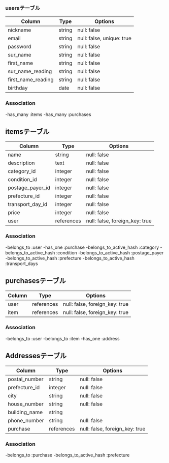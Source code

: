 ### usersテーブル

| Column             | Type   | Options                   |
| ------------------ | ------ | ------------------------- |
| nickname           | string | null: false               |
| email              | string | null: false, unique: true |
| password           | string | null: false               |
| sur_name           | string | null: false               |
| first_name         | string | null: false               |
| sur_name_reading   | string | null: false               |
| first_name_reading | string | null: false               |
| birthday           | date   | null: false               |

### Association
-has_many :items
-has_many :purchases



## itemsテーブル

| Column            | Type       | Options                        |
| ----------------- | ---------- | ------------------------------ |
| name              | string     | null: false                    |
| description       | text       | null: false                    |
| category_id       | integer    | null: false                    |
| condition_id      | integer    | null: false                    |
| postage_payer_id  | integer    | null: false                    |
| prefecture_id     | integer    | null: false                    |
| transport_day_id  | integer    | null: false                    |
| price             | integer    | null: false                    |
| user              | references | null: false, foreign_key: true |

### Association
-belongs_to :user
-has_one :purchase
-belongs_to_active_hash :category
-belongs_to_active_hash :condition
-belongs_to_active_hash :postage_payer
-belongs_to_active_hash :prefecture
-belongs_to_active_hash :transport_days



## purchasesテーブル

| Column | Type       | Options                        |
| ------ | ---------- | ------------------------------ |
| user   | references | null: false, foreign_key: true |
| item   | references | null: false, foreign_key: true |


### Association
-belongs_to :user
-belongs_to :item
-has_one :address



## Addressesテーブル

| Column        | Type       | Options                        |
| ------------- | ---------- | ------------------------------ |
| postal_number | string     | null: false                    |
| prefecture_id | integer    | null: false                    |
| city          | string     | null: false                    |
| house_number  | string     | null: false                    |
| building_name | string     |                                |
| phone_number  | string     | null: false                    |
| purchase      | references | null: false, foreign_key: true |

### Association
-belongs_to :purchase
-belongs_to_active_hash :prefecture